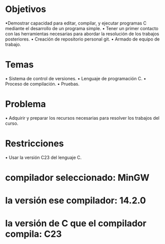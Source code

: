 # Objetivos 
  •Demostrar capacidad para editar, compilar, y ejecutar programas C mediante el desarrollo de un programa simple. 
  • Tener un primer contacto con las herramientas necesarias para abordar la resolución de los trabajos posteriores.
  • Creación de repositorio personal git. 
  • Armado de equipo de trabajo. 
 # Temas 
 • Sistema de control de versiones. 
 • Lenguaje de programación C.
 • Proceso de compilación.
 • Pruebas.
  # Problema 
 • Adquirir y preparar los recursos necesarias para resolver los trabajos del curso. 
 # Restricciones 
  • Usar la versión C23 del lenguaje C.
 # compilador seleccionado: MinGW
 # la versión ese compilador: 14.2.0
 # la versión de C que el compilador compila: C23

  

